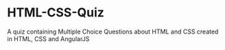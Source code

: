 # HTML-CSS-Quiz
A quiz containing Multiple Choice Questions about HTML and CSS created in HTML, CSS and AngularJS
